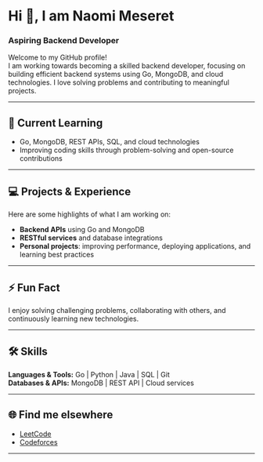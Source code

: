 # Hi 👋, I am Naomi Meseret

### Aspiring Backend Developer

Welcome to my GitHub profile!  
I am working towards becoming a skilled backend developer, focusing on building efficient backend systems using Go, MongoDB, and cloud technologies. I love solving problems and contributing to meaningful projects.

---

## 🌱 Current Learning
- Go, MongoDB, REST APIs, SQL, and cloud technologies  
- Improving coding skills through problem-solving and open-source contributions

---

## 💻 Projects & Experience
Here are some highlights of what I am working on:
- **Backend APIs** using Go and MongoDB  
- **RESTful services** and database integrations  
- **Personal projects**: improving performance, deploying applications, and learning best practices

---

## ⚡ Fun Fact
I enjoy solving challenging problems, collaborating with others, and continuously learning new technologies.

---

## 🛠 Skills
**Languages & Tools:** Go | Python | Java | SQL | Git  
**Databases & APIs:** MongoDB | REST API | Cloud services  

---

## 🌐 Find me elsewhere
- [LeetCode](https://leetcode.com/u/Naomi_Mu/)  
- [Codeforces](https://codeforces.com/profile/Naomi_Mu)

---
